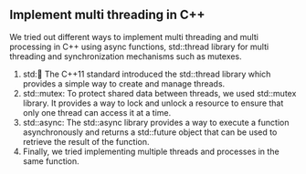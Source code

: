 ## Implement multi threading in C++

We tried out different ways to implement multi threading and multi processing in C++ using async functions, std::thread library for multi threading and synchronization mechanisms such as mutexes.
1. std::thread: The C++11 standard introduced the std::thread library which provides a simple way to create and manage threads.
2. std::mutex: To protect shared data between threads, we used std::mutex library. It provides a way to lock and unlock a resource to ensure that only one thread can access it at a time.
3. std::async: The std::async library provides a way to execute a function asynchronously and returns a std::future object that can be used to retrieve the result of the function.
4. Finally, we tried implementing multiple threads and processes in the same function. 

